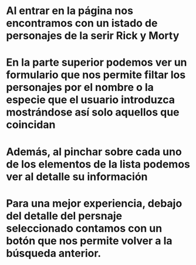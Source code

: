 # Al entrar en la página nos encontramos con un istado de personajes de la serir Rick y Morty
# En la parte superior podemos ver un formulario que nos permite filtar los personajes por el nombre o la especie que el usuario introduzca mostrándose así solo aquellos que coincidan
# Además, al pinchar sobre cada uno de los elementos de la lista podemos ver al detalle su información
# Para una mejor experiencia, debajo del detalle del persnaje seleccionado contamos con un botón que nos permite volver a la búsqueda anterior.